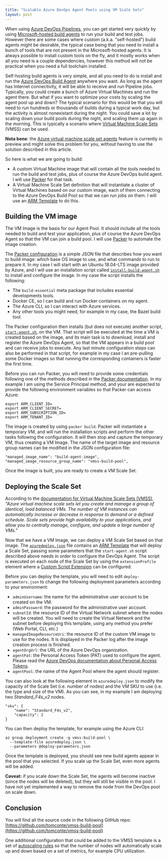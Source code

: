 ```yaml
---
title: "Scalable Azure DevOps Agent Pools using VM Scale Sets"
layout: post
---
```


When using [Azure DevOps Pipelines](https://azure.microsoft.com/en-us/services/devops/pipelines/), you can get started very quickly by using [Microsoft-hosted build agents](https://docs.microsoft.com/en-us/azure/devops/pipelines/agents/hosted?view=azure-devops) to run your build and test jobs. However there are some cases where custom (a.k.a. "self-hosted") build agents might be desirable, the typical case being that you need to install a bunch of tools that are not present in the Microsoft-hosted agents. It is always possible to install custom tools on the fly, and it mostly works when all you need is a couple dependencies, however this method will not be practical when you need a full toolchain installed. 

Self-hosting build agents is very simple, and all you need to do is install and run the [Azure DevOps Build Agent](https://docs.microsoft.com/en-us/azure/devops/pipelines/agents/v2-linux?view=azure-devops) anywhere you want. As long as the agent has Internet connectivity, it will be able to receive and run Pipeline jobs. Typically, you could create a bunch of Azure Virtual Machines and run the agent there. But what if you want to optimize your costs by scaling the agent pool up and down? The typical scenario for this would be that you will need to run hundreds or thousands of builds during a typical work day, but the activity is almost nonexistant during the night. You could save a lot by scaling down your build pools during the night, and scaling them up again in the morning. This is typically a scenario where [Virtual Machine Scale Sets](https://docs.microsoft.com/en-us/azure/virtual-machine-scale-sets/overview) (VMSS) can be used.

**Nota bene**: the [Azure virtual machine scale set agents](https://docs.microsoft.com/en-us/azure/devops/pipelines/agents/vmss?view=azure-devops) feature is currently in preview and might solve this problem for you, without having to use the solution described in this article.

So here is what we are going to build:

- A custom Virtual Machine image that will contain all the tools needed to run the build and test jobs, plus of course the Azure DevOps build agent. I will use [Packer](https://packer.io/) for that task.
- A Virtual Machine Scale Set definition that will instantiate a cluster of Virtual Machines based on our custom image, each of them connecting to the Azure DevOps Build Pool so that we can run jobs on them. I will use an [ARM Template](https://docs.microsoft.com/en-us/azure/azure-resource-manager/templates/) to do this.

## Building the VM image

The VM Image is the basis for our Agent Pool. It should include all the tools needed to build and test your application, plus of course the Azure DevOps Agent so that the VM can join a build pool. I will use [Packer](https://packer.io/) to automate the image creation.

The [Packer configuration](https://github.com/tomconte/vmss-build-pool/blob/master/agent-image.json) is a simple JSON file that describes how you want to build image: which base OS image to use, and what commands to run to prepare it. In my case I will start with an Ubuntu 18.04-LTS image provided by Azure, and I will use an installation script called [`install-build-agent.sh`](https://github.com/tomconte/vmss-build-pool/blob/master/install-build-agent.sh) to install and configure the image. In my case the script installs the following:

- The `build-essential` meta package that includes essential developments tools.
- Docker CE, so I can build and run Docker containers on my agent.
- The Azure CLI, so I can interact with Azure services.
- Any other tools you might need, for example in my case, the Bazel build tool.

The Packer configuration then installs (but does not execute) another script, [`start-agent.sh`](https://github.com/tomconte/vmss-build-pool/blob/master/start-agent.sh), on the VM. That script will be executed at the time a VM is created based on the image, and its main task is to download, install and register the Azure DevOps Agent, so that the VM appears in a build pool and can receive jobs to execute. Any last minute configuration steps can also be performed in that script, for example in my case I an pre-pulling some Docker images so that running the corresponding containers is faster the first time.

Before you can run Packer, you will need to provide some credentials following one of the methods described in the [Packer documentation](https://packer.io/docs/builders/azure.html). In my example I am using the Service Principal method, and your are expected to provide the following environment variables so that Packer can access Azure:

```
export ARM_CLIENT_ID=
export ARM_CLIENT_SECRET=
export ARM_SUBSCRIPTION_ID=
export ARM_TENANT_ID=
```

The image is created by using `packer build`. Packer will instantiate a temporary VM, and will run the installation scripts and perform the other tasks following the configuration. It will then stop and capture the temporary VM, thus creating a VM Image. The name of the target image and resource group names can be modified in the JSON configuration file:

```
"managed_image_name": "build-agent-image",
"managed_image_resource_group_name": "vmss-build-pool",
```

Once the image is built, you are ready to create a VM Scale Set.

## Deploying the Scale Set

According to the [documentation for Virtual Machine Scale Sets (VMSS)](https://docs.microsoft.com/en-us/azure/virtual-machine-scale-sets/overview), *"Azure virtual machine scale sets let you create and manage a group of identical, load balanced VMs. The number of VM instances can automatically increase or decrease in response to demand or a defined schedule. Scale sets provide high availability to your applications, and allow you to centrally manage, configure, and update a large number of VMs."*

Now that we have a VM Image, we can deploy a VM Scale Set based on that image. The [`azuredeploy.json`](https://github.com/tomconte/vmss-build-pool/blob/master/azuredeploy.json) file contains an [ARM Template](https://docs.microsoft.com/en-us/azure/azure-resource-manager/templates/overview) that will deploy a Scale Set, passing some parameters that the `start-agent.sh` script described above needs in order to configure the DevOps Agent. The script is executed on each node of the Scale Set by using the `extensionProfile` element where a [Custom Script Extension](https://docs.microsoft.com/en-us/azure/virtual-machines/extensions/custom-script-linux) can be configured.

Before you can deploy the template, you will need to edit `deploy-parameters.json` to change the following deployment parameters according to your environment:

- `adminUsername`: the name for the administrative user account to be created on the VM.
- `adminPassword`: the password for the administrative user account.
- `subnetId`: the resource ID of the Virtual Network subnet where the nodes will be created. You will need to create the Virtual Network and the subnet before deploying this template, using any method you prefer (Web Portal, CLI, etc.)
- `managedImageResourceUri`: the resource ID of the custom VM image to use for the nodes. It is displayed in the Packer log after the image creation process is finished.
- `agentOrgUrl`: the URL of the Azure DevOps organization.
- `agentPat`: the Personal Access Token (PAT) used to configure the agent. Please read the [Azure DevOps documentation about Personal Access Tokens](https://docs.microsoft.com/en-us/azure/devops/organizations/accounts/use-personal-access-tokens-to-authenticate?view=azure-devops&tabs=preview-page).
- `agentPool`: the name of the Agent Pool where the agent should register.

You can also look at the following element in `azuredeploy.json` to modify the capacity of the Scale Set (i.e. number of nodes) and the VM SKU to use (i.e. the type and size of the VM). As you can see, in my example I am deploying two *Standard_F4s_v2* nodes.

```
"sku": {
    "name": "Standard_F4s_v2",
    "capacity": 2
}
```

You can then deploy the template, for example using the Azure CLI:

```
az group deployment create -g vmss-build-pool \
  --template-file azuredeploy.json \
  --parameters @deploy-parameters.json
```

Once the template is deployed, you should see new build agents appear in the pool that you selected. If you scale up the Scale Set, even more agents will be added.

**Caveat:** if you scale down the Scale Set, the agents will become inactive (since the nodes will be deleted), but they will still be visible in the pool. I have not yet implemented a way to remove the node from the DevOps pool on scale down.

## Conclusion

You will find all the source code in the following GitHub repo: [https://github.com/tomconte/vmss-build-pool](https://github.com/tomconte/vmss-build-pool)

One additional configuration that could be added to the VMSS template is a set of [autoscaling rules](https://docs.microsoft.com/en-us/azure/virtual-machine-scale-sets/virtual-machine-scale-sets-autoscale-overview) so that the number of nodes will automatically scale up and down based on a set of metrics, for example CPU utilization. 
